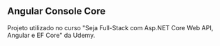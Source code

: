 ## Angular Console Core

Projeto utilizado no curso "Seja Full-Stack com Asp.NET Core Web API, Angular e EF Core" da Udemy.